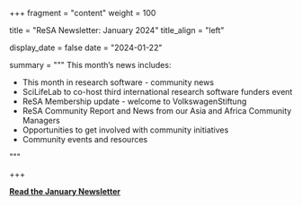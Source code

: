 +++ 
fragment = "content" 
weight = 100

title = "ReSA Newsletter: January 2024" 
title_align = "left"

display_date = false 
date = "2024-01-22"

summary = """ 
This month’s news includes:

* This month in research software - community news
* SciLifeLab to co-host third international research software funders event
* ReSA Membership update - welcome to VolkswagenStiftung
* ReSA Community Report and News from our Asia and Africa Community Managers
* Opportunities to get involved with community initiatives
* Community events and resources



"""

+++

**[Read the January Newsletter](https://preview.mailerlite.com/n9l7f7x6p5)**
